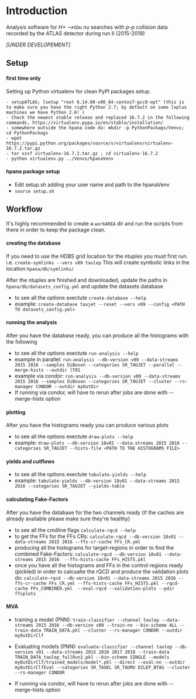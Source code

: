 # Introduction 
Analysis software for _H+ -->tau nu_ searches with _p-p_ collision data recorded by the ATLAS detector during run II (2015-2019)

_[UNDER DEVELOPEMENT]_

Setup
------

#### first time only
Setting up Python virtualenv for clean PyPI packages setup. 

    - setupATLAS; lsetup "root 6.14.08-x86_64-centos7-gcc8-opt" (this is to make sure you have the right Python 2.7; by default on some lxplus machines we have Python 2.6! )
    - Check the newest stable release and replaced 16.7.2 in the following commands, https://virtualenv.pypa.io/en/stable/installation/
    - somewhere outside the hpana code do: mkdir -p PythonPackags/Venvs; cd PythonPackags  
    - wget https://pypi.python.org/packages/source/v/virtualenv/virtualenv-16.7.2.tar.gz 
    - tar xzvf virtualenv-16.7.2.tar.gz ; cd virtualenv-16.7.2
    - python virtualenv.py ../Venvs/hpanaVenv 
    
#### hpana package setup
- Edit setup.sh adding your user name and path to the hpanaVenv
- ``source setup.sh``


Workflow 
---------
It's highly recommended to create a `workAREA` dir and run the scripts from there in order to keep the package clean.

#### creating the database
If you need to use the HDBS grid location for the ntuples you must first run. i.e. ``create-symlinks --vers v09 taulep`` 
This will create symbolic links in the location `hpana/db/symlinks/`

After the ntuples are finished and downloaded, update the paths in
``hpana/db/datasets_config.yml`` and update the datasets database

- to see all the options exectute ``create-database --help``
- example: ``create-database taujet --reset --vers v09 --config <PATH TO datasets_config.yml>``

#### running the analysis
After you have the database ready, you can produce all the histograms with
the following

- to see all the options exectute ``run-analysis --help``
- example in parallel: ``run-analysis --db-version v09 --data-streams 2015 2016 --samples DiBoson --categories SR_TAUJET --parallel --merge-hists --outdir lT01`` 
- example via condor:  ``run-analysis --db-version v09 --data-streams 2015 2016 --samples DiBoson --categories SR_TAUJET --cluster --rs-manager CONDOR --outdir myOutDir``
- If running via condor, will have to rerun after jobs are done with --merge-hists option


#### plotting 
After you have the histograms ready you can produce various plots

- to see all the options exectute ``draw-plots --help``
- example: ``draw-plots --db-version 18v01 --data-streams 2015 2016 --categories SR_TAUJET --hists-file <PATH TO THE HISTOGRAMS FILE>``

#### yields and cutflows
- to see all the options exectute ``tabulate-yields --help``
- example: ``tabulate-yields --db-version 18v01 --data-streams 2015 2016 --categories SR_TAUJET --yields-table ``


#### calculating Fake-Factors
After you have the database for the two channels ready (if the caches are already available please make sure they're healthy)
- to see all the cmdline flags ``calculate-rqcd --help``
- to get the FFs for the FFs CRs: ``calculate-rqcd --db-version 18v01 --data-streams 2015 2016 --ffs-cr-cache FFs_CR.yml``
- producing all the histograms for target-regions in order to find the combined Fake-Factors: ``calculate-rqcd --db-version 18v01 --data-streams 2015 2016  --ffs-hists-cache FFs_HISTS.pkl ``
- once you have all the histograms  and FFs in the control regions ready (pickled) in order to calcualte the rQCD and produce the validation plots do:
 ``calculate-rqcd --db-version 18v01 --data-streams 2015 2016 --ffs-cr-cache FFs_CR.yml --ffs-hists-cache FFs_HISTS.pkl --rqcd-cache FFs_COMBINED.yml  --eval-rqcd --validation-plots --pdir ffsplots ``


#### MVA
- training a model (PNN): ``train-classifier --channel taulep --data-streams 2015 2016 --db-version v09 --train-nn --bin-scheme ALL --train-data TRAIN_DATA.pkl --cluster --rs-manager CONDOR --outdir myOutDirClf`` 
- Evaluating models (PNN):
  ``evaluate-classifier --channel taulep --db-version v01 --data-streams 2015 2016 2017 2018 --train-data TRAIN_DATA_taulep_fullRun2.pkl --bin-scheme SINGLE --models myOutDirClf/trained_models/model*.pkl --direct --eval-nn --outdir myOutDirClfEval --categories SR_TAUEL SR_TAUMU DILEP_BTAG --cluster --rs-manager CONDOR``

- If running via condor, will have to rerun after jobs are done with --merge-hists option
